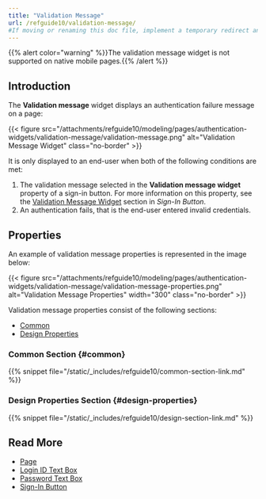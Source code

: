 ```yaml
---
title: "Validation Message"
url: /refguide10/validation-message/
#If moving or renaming this doc file, implement a temporary redirect and let the respective team know they should update the URL in the product. See Mapping to Products for more details.
---
```


{{% alert color="warning" %}}The validation message widget is not supported on native mobile pages.{{% /alert %}}

## Introduction

The **Validation message** widget displays an authentication failure message on a page:

{{< figure src="/attachments/refguide10/modeling/pages/authentication-widgets/validation-message/validation-message.png" alt="Validation Message Widget" class="no-border" >}}

It is only displayed to an end-user when both of the following conditions are met:

1. The validation message selected in the **Validation message widget** property of a sign-in button. For more information on this property, see the [Validation Message Widget](/refguide10/sign-in-button/#validation-message-widget) section in *Sign-In Button*. 
2. An authentication fails, that is the end-user entered invalid credentials.

## Properties

An example of validation message properties is represented in the image below:

{{< figure src="/attachments/refguide10/modeling/pages/authentication-widgets/validation-message/validation-message-properties.png" alt="Validation Message Properties"   width="300"  class="no-border" >}}

Validation message properties consist of the following sections:

* [Common](#common) 
* [Design Properties](#design-properties)

### Common Section {#common}

{{% snippet file="/static/_includes/refguide10/common-section-link.md" %}}

### Design Properties Section {#design-properties}

{{% snippet file="/static/_includes/refguide10/design-section-link.md" %}}

## Read More

* [Page](/refguide10/page/)
* [Login ID Text Box](/refguide10/login-id-text-box/)
* [Password Text Box](/refguide10/password-text-box/)
* [Sign-In Button](/refguide10/sign-in-button/)
